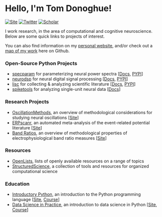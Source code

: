 # Hello, I'm Tom Donoghue!

[![Site](https://img.shields.io/badge/Site-tomdonoghue.github.io-informational.svg?color=616161&logoColor=white&labelColor=008f7b)](https://tomdonoghue.github.io/)
[![Twitter](https://img.shields.io/badge/TomDonoghue-blue.svg?labelColor=2196F3&logo=twitter&logoColor=white&color=616161)](https://twitter.com/TomDonoghue)
[![Scholar](https://img.shields.io/badge/GoogleScholar-black.svg?logo=googlescholar&logoColor=white&color=616161&labelColor=00BFA5)](https://scholar.google.com/citations?user=pxZ6AdsAAAAJ&hl=en)

I work research, in the area of computational and cognitive neuroscience. Below are some quick links to projects of interest. 

You can also find information on my 
[personal website](https://tomdonoghue.github.io/), and/or check out a
[map of my work](https://github.com/TomDonoghue/TomDonoghue/blob/master/codemap.md)
here on Github. 

### Open-Source Python Projects

- [specparam](https://github.com/fooof-tools/fooof) for parameterizing neural power spectra 
[[Docs](https://fooof-tools.github.io/), [PYPI](https://pypi.org/project/fooof/)]
- [neurodsp](https://neurodsp-tools.github.io/neurodsp/) for neural digital signal processing
[[Docs](https://neurodsp-tools.github.io/), [PYPI](https://pypi.org/project/neurodsp/)] 
- [lisc](https://github.com/lisc-tools/lisc) for collecting & analyzing scientific literature
[[Docs](https://fooof-tools.github.io/), [PYPI](https://pypi.org/project/lisc/)]
- [spiketools](https://github.com/spiketools/spiketools) for analyzing single-unit neural data
[[Docs](https://spiketools.github.io/)]

### Research Projects

- [OscillationMethods](https://github.com/OscillationMethods), an overview of methodological considerations for studying neural oscillations
[[Site](https://oscillationmethods.github.io/)]
- [ERPscanr](https://github.com/erpscanr), an automated meta-analysis of the event-related potential literature
[[Site](https://erpscanr.github.io/)]
- [Band Ratios](https://github.com/voytekresearch/bandratios), an overview of methodological properties of electrophysiological band ratio measures
[[Site](https://fooof-tools.github.io/fooof/auto_motivations/measurements/plot_BandRatios.html)]

### Resources

- [OpenLists](https://github.com/openlists/), lists of openly available resources on a range of topics
- [StructuredScience](https://github.com/structuredscience/), a collection of tools and resources for organized computational science
 
### Education

- [Introductory Python](https://github.com/IntroductoryPython), an introduction to the Python programming language 
[[Site](https://introductorypython.github.io/), [Course](https://github.com/COGS18)]
- [Data Science in Practice](https://github.com/DataScienceInPractice/), an introduction to data science in Python
[[Site](https://datascienceinpractice.github.io/), [Course](https://github.com/cogs108)]
